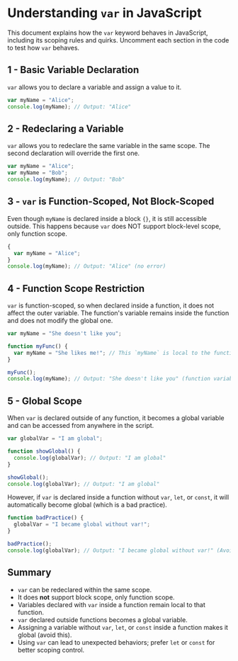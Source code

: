 # Understanding `var` in JavaScript

This document explains how the `var` keyword behaves in JavaScript, including its scoping rules and quirks. Uncomment each section in the code to test how `var` behaves.

## 1 - Basic Variable Declaration
`var` allows you to declare a variable and assign a value to it.

```js
var myName = "Alice";
console.log(myName); // Output: "Alice"
```

## 2 - Redeclaring a Variable
`var` allows you to redeclare the same variable in the same scope. The second declaration will override the first one.

```js
var myName = "Alice";
var myName = "Bob"; 
console.log(myName); // Output: "Bob"
```

## 3 - `var` is Function-Scoped, Not Block-Scoped
Even though `myName` is declared inside a block `{}`, it is still accessible outside. This happens because `var` does NOT support block-level scope, only function scope.

```js
{
  var myName = "Alice";
}
console.log(myName); // Output: "Alice" (no error)
```

## 4 - Function Scope Restriction
`var` is function-scoped, so when declared inside a function, it does not affect the outer variable. The function's variable remains inside the function and does not modify the global one.

```js
var myName = "She doesn't like you";

function myFunc() {
  var myName = "She likes me!"; // This `myName` is local to the function
}

myFunc();
console.log(myName); // Output: "She doesn't like you" (function variable does not affect global scope)
```

## 5 - Global Scope
When `var` is declared outside of any function, it becomes a global variable and can be accessed from anywhere in the script.

```js
var globalVar = "I am global";

function showGlobal() {
  console.log(globalVar); // Output: "I am global"
}

showGlobal();
console.log(globalVar); // Output: "I am global"
```

However, if `var` is declared inside a function without `var`, `let`, or `const`, it will automatically become global (which is a bad practice).

```js
function badPractice() {
  globalVar = "I became global without var!";
}

badPractice();
console.log(globalVar); // Output: "I became global without var!" (Avoid this!)
```

## Summary
- `var` can be redeclared within the same scope.
- It does **not** support block scope, only function scope.
- Variables declared with `var` inside a function remain local to that function.
- `var` declared outside functions becomes a global variable.
- Assigning a variable without `var`, `let`, or `const` inside a function makes it global (avoid this).
- Using `var` can lead to unexpected behaviors; prefer `let` or `const` for better scoping control.
